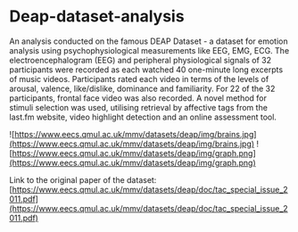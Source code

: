 # Deap-dataset-analysis
An analysis conducted on the famous DEAP Dataset - a dataset for emotion analysis using psychophysiological measurements like EEG, EMG, ECG. 
The electroencephalogram (EEG) and peripheral physiological signals of 32 participants were recorded as each watched 40 one-minute long excerpts of music videos. Participants rated each video in terms of the levels of arousal, valence, like/dislike, dominance and familiarity. For 22 of the 32 participants, frontal face video was also recorded. A novel method for stimuli selection was used, utilising retrieval by affective tags from the last.fm website, video highlight detection and an online assessment tool.

![https://www.eecs.qmul.ac.uk/mmv/datasets/deap/img/brains.jpg](https://www.eecs.qmul.ac.uk/mmv/datasets/deap/img/brains.jpg)
![https://www.eecs.qmul.ac.uk/mmv/datasets/deap/img/graph.png](https://www.eecs.qmul.ac.uk/mmv/datasets/deap/img/graph.png)

Link to the original paper of the dataset: [https://www.eecs.qmul.ac.uk/mmv/datasets/deap/doc/tac_special_issue_2011.pdf](https://www.eecs.qmul.ac.uk/mmv/datasets/deap/doc/tac_special_issue_2011.pdf)
